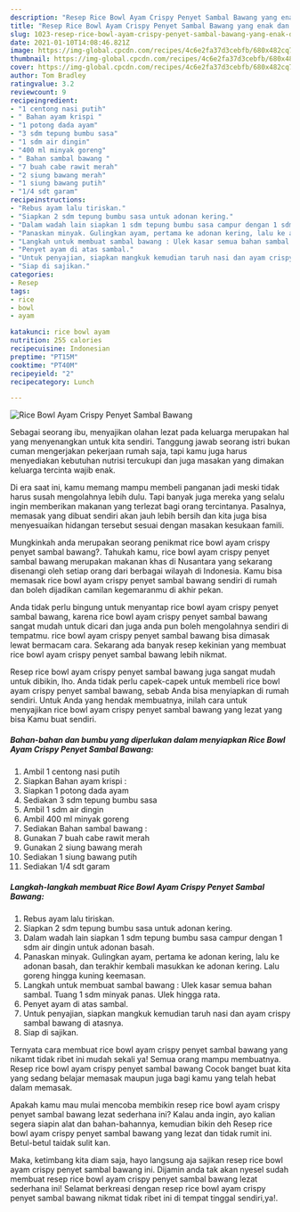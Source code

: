 ```yaml
---
description: "Resep Rice Bowl Ayam Crispy Penyet Sambal Bawang yang enak dan Mudah Dibuat"
title: "Resep Rice Bowl Ayam Crispy Penyet Sambal Bawang yang enak dan Mudah Dibuat"
slug: 1023-resep-rice-bowl-ayam-crispy-penyet-sambal-bawang-yang-enak-dan-mudah-dibuat
date: 2021-01-10T14:08:46.821Z
image: https://img-global.cpcdn.com/recipes/4c6e2fa37d3cebfb/680x482cq70/rice-bowl-ayam-crispy-penyet-sambal-bawang-foto-resep-utama.jpg
thumbnail: https://img-global.cpcdn.com/recipes/4c6e2fa37d3cebfb/680x482cq70/rice-bowl-ayam-crispy-penyet-sambal-bawang-foto-resep-utama.jpg
cover: https://img-global.cpcdn.com/recipes/4c6e2fa37d3cebfb/680x482cq70/rice-bowl-ayam-crispy-penyet-sambal-bawang-foto-resep-utama.jpg
author: Tom Bradley
ratingvalue: 3.2
reviewcount: 9
recipeingredient:
- "1 centong nasi putih"
- " Bahan ayam krispi "
- "1 potong dada ayam"
- "3 sdm tepung bumbu sasa"
- "1 sdm air dingin"
- "400 ml minyak goreng"
- " Bahan sambal bawang "
- "7 buah cabe rawit merah"
- "2 siung bawang merah"
- "1 siung bawang putih"
- "1/4 sdt garam"
recipeinstructions:
- "Rebus ayam lalu tiriskan."
- "Siapkan 2 sdm tepung bumbu sasa untuk adonan kering."
- "Dalam wadah lain siapkan 1 sdm tepung bumbu sasa campur dengan 1 sdm air dingin untuk adonan basah."
- "Panaskan minyak. Gulingkan ayam, pertama ke adonan kering, lalu ke adonan basah, dan terakhir kembali masukkan ke adonan kering. Lalu goreng hingga kuning keemasan."
- "Langkah untuk membuat sambal bawang : Ulek kasar semua bahan sambal. Tuang 1 sdm minyak panas. Ulek hingga rata."
- "Penyet ayam di atas sambal."
- "Untuk penyajian, siapkan mangkuk kemudian taruh nasi dan ayam crispy sambal bawang di atasnya."
- "Siap di sajikan."
categories:
- Resep
tags:
- rice
- bowl
- ayam

katakunci: rice bowl ayam 
nutrition: 255 calories
recipecuisine: Indonesian
preptime: "PT15M"
cooktime: "PT40M"
recipeyield: "2"
recipecategory: Lunch

---
```



![Rice Bowl Ayam Crispy Penyet Sambal Bawang](https://img-global.cpcdn.com/recipes/4c6e2fa37d3cebfb/680x482cq70/rice-bowl-ayam-crispy-penyet-sambal-bawang-foto-resep-utama.jpg)

Sebagai seorang ibu, menyajikan olahan lezat pada keluarga merupakan hal yang menyenangkan untuk kita sendiri. Tanggung jawab seorang istri bukan cuman mengerjakan pekerjaan rumah saja, tapi kamu juga harus menyediakan kebutuhan nutrisi tercukupi dan juga masakan yang dimakan keluarga tercinta wajib enak.

Di era  saat ini, kamu memang mampu membeli panganan jadi meski tidak harus susah mengolahnya lebih dulu. Tapi banyak juga mereka yang selalu ingin memberikan makanan yang terlezat bagi orang tercintanya. Pasalnya, memasak yang dibuat sendiri akan jauh lebih bersih dan kita juga bisa menyesuaikan hidangan tersebut sesuai dengan masakan kesukaan famili. 



Mungkinkah anda merupakan seorang penikmat rice bowl ayam crispy penyet sambal bawang?. Tahukah kamu, rice bowl ayam crispy penyet sambal bawang merupakan makanan khas di Nusantara yang sekarang disenangi oleh setiap orang dari berbagai wilayah di Indonesia. Kamu bisa memasak rice bowl ayam crispy penyet sambal bawang sendiri di rumah dan boleh dijadikan camilan kegemaranmu di akhir pekan.

Anda tidak perlu bingung untuk menyantap rice bowl ayam crispy penyet sambal bawang, karena rice bowl ayam crispy penyet sambal bawang sangat mudah untuk dicari dan juga anda pun boleh mengolahnya sendiri di tempatmu. rice bowl ayam crispy penyet sambal bawang bisa dimasak lewat bermacam cara. Sekarang ada banyak resep kekinian yang membuat rice bowl ayam crispy penyet sambal bawang lebih nikmat.

Resep rice bowl ayam crispy penyet sambal bawang juga sangat mudah untuk dibikin, lho. Anda tidak perlu capek-capek untuk membeli rice bowl ayam crispy penyet sambal bawang, sebab Anda bisa menyiapkan di rumah sendiri. Untuk Anda yang hendak membuatnya, inilah cara untuk menyajikan rice bowl ayam crispy penyet sambal bawang yang lezat yang bisa Kamu buat sendiri.

<!--inarticleads1-->

##### Bahan-bahan dan bumbu yang diperlukan dalam menyiapkan Rice Bowl Ayam Crispy Penyet Sambal Bawang:

1. Ambil 1 centong nasi putih
1. Siapkan  Bahan ayam krispi :
1. Siapkan 1 potong dada ayam
1. Sediakan 3 sdm tepung bumbu sasa
1. Ambil 1 sdm air dingin
1. Ambil 400 ml minyak goreng
1. Sediakan  Bahan sambal bawang :
1. Gunakan 7 buah cabe rawit merah
1. Gunakan 2 siung bawang merah
1. Sediakan 1 siung bawang putih
1. Sediakan 1/4 sdt garam




<!--inarticleads2-->

##### Langkah-langkah membuat Rice Bowl Ayam Crispy Penyet Sambal Bawang:

1. Rebus ayam lalu tiriskan.
1. Siapkan 2 sdm tepung bumbu sasa untuk adonan kering.
1. Dalam wadah lain siapkan 1 sdm tepung bumbu sasa campur dengan 1 sdm air dingin untuk adonan basah.
1. Panaskan minyak. Gulingkan ayam, pertama ke adonan kering, lalu ke adonan basah, dan terakhir kembali masukkan ke adonan kering. Lalu goreng hingga kuning keemasan.
1. Langkah untuk membuat sambal bawang : Ulek kasar semua bahan sambal. Tuang 1 sdm minyak panas. Ulek hingga rata.
1. Penyet ayam di atas sambal.
1. Untuk penyajian, siapkan mangkuk kemudian taruh nasi dan ayam crispy sambal bawang di atasnya.
1. Siap di sajikan.




Ternyata cara membuat rice bowl ayam crispy penyet sambal bawang yang nikamt tidak ribet ini mudah sekali ya! Semua orang mampu membuatnya. Resep rice bowl ayam crispy penyet sambal bawang Cocok banget buat kita yang sedang belajar memasak maupun juga bagi kamu yang telah hebat dalam memasak.

Apakah kamu mau mulai mencoba membikin resep rice bowl ayam crispy penyet sambal bawang lezat sederhana ini? Kalau anda ingin, ayo kalian segera siapin alat dan bahan-bahannya, kemudian bikin deh Resep rice bowl ayam crispy penyet sambal bawang yang lezat dan tidak rumit ini. Betul-betul taidak sulit kan. 

Maka, ketimbang kita diam saja, hayo langsung aja sajikan resep rice bowl ayam crispy penyet sambal bawang ini. Dijamin anda tak akan nyesel sudah membuat resep rice bowl ayam crispy penyet sambal bawang lezat sederhana ini! Selamat berkreasi dengan resep rice bowl ayam crispy penyet sambal bawang nikmat tidak ribet ini di tempat tinggal sendiri,ya!.

